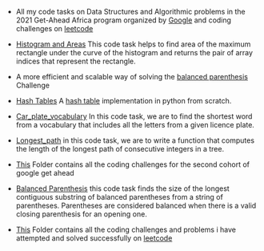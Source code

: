 * All my code tasks on Data Structures and Algorithmic problems in the 2021 Get-Ahead Africa program organized by [Google](https://about.google/) and coding challenges on [leetcode](https://leetcode.com/)

* [Histogram and Areas](https://github.com/E-wave112/google-get-africa-code-challenges/blob/main/histogram.py) This code task helps to find area of the maximum rectangle under the curve of the histogram and returns the pair of array indices that represent the rectangle.


*  A more efficient and scalable way of solving the [balanced parenthesis](https://github.com/E-wave112/google-get-africa-code-challenges/blob/main/get-ahead-2/balanced.py) Challenge


* [Hash Tables](https://github.com/E-wave112/google-get-africa-code-challenges/blob/main/hash_table.py) A [hash table](https://en.wikipedia.org/wiki/Hash_table) implementation in python from scratch.

* [Car_plate_vocabulary](https://github.com/E-wave112/google-get-africa-code-challenges/blob/main/car_plate_vocabulary.py) In this code task, we are to find the shortest word from a vocabulary that includes all the letters from a given licence plate.

* [Longest_path](https://github.com/E-wave112/google-get-africa-code-challenges/blob/main/longest_path.py) in this code task,
 we are to write a function that computes the length of the longest path of consecutive integers in a tree. 
 
 * [This](https://github.com/E-wave112/google-get-africa-code-challenges/tree/main/get-ahead-2) Folder contains all the coding challenges for the second cohort of google get ahead
 
 * [Balanced Parenthesis](https://github.com/E-wave112/google-get-africa-code-challenges/blob/main/balanced_parenthesis.py) this code task finds the size of the longest contiguous substring of balanced parentheses from a string of parentheses. Parentheses are considered balanced when there is a valid closing parenthesis for an opening one.
 * [This](https://github.com/E-wave112/google-get-africa-code-challenges/tree/main/leetcode) Folder contains all the coding challenges and problems i have attempted and solved successfully on [leetcode](https://leetcode.com)
